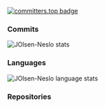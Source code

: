 [![committers.top badge](https://user-badge.committers.top/south_africa_private/USERNAME.svg)](https://user-badge.committers.top/south_africa_private/USERNAME)

### Commits
![JOlsen-Neslo stats](https://github-readme-stats.vercel.app/api?username=JOlsen-Neslo&count_private=true&show_icons=true&theme=tokyonight&hide_border=true&include_all_commits=true)

### Languages
![JOlsen-Neslo language stats](https://github-readme-stats.vercel.app/api/top-langs/?username=JOlsen-Neslo&theme=tokyonight&hide_border=true&langs_count=6&layout=compact)

### Repositories
